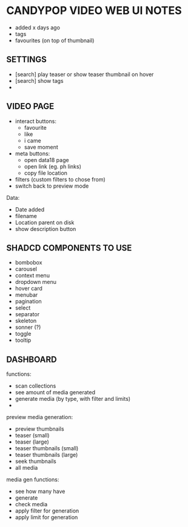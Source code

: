 # CANDYPOP VIDEO WEB UI NOTES


- added x days ago
- tags
- favourites (on top of thumbnail)


## SETTINGS
- [search] play teaser or show teaser thumbnail on hover
- [search] show tags
- 



## VIDEO PAGE
- interact buttons:
	- favourite
	- like
	- i came
	- save moment
- meta buttons:
	- open data18 page
	- open link (eg. ph links)
	- copy file location
- filters (custom filters to chose from)
- switch back to preview mode

Data:
- Date added
- filename
- Location parent on disk
- show description button




## SHADCD COMPONENTS TO USE
- bombobox
- carousel
- context menu
- dropdown menu
- hover card
- menubar
- pagination
- select
- separator
- skeleton
- sonner (?)
- toggle
- tooltip






## DASHBOARD

functions:
- scan collections
- see amount of media generated
- generate media (by type, with filter and limits)
- 


preview media generation:
- preview thumbnails
- teaser (small)
- teaser (large)
- teaser thumbnails (small)
- teaser thumbnails (large)
- seek thumbnails
- all media


media gen functions:
- see how many have
- generate
- check media
- apply filter for generation
- apply limit for generation




